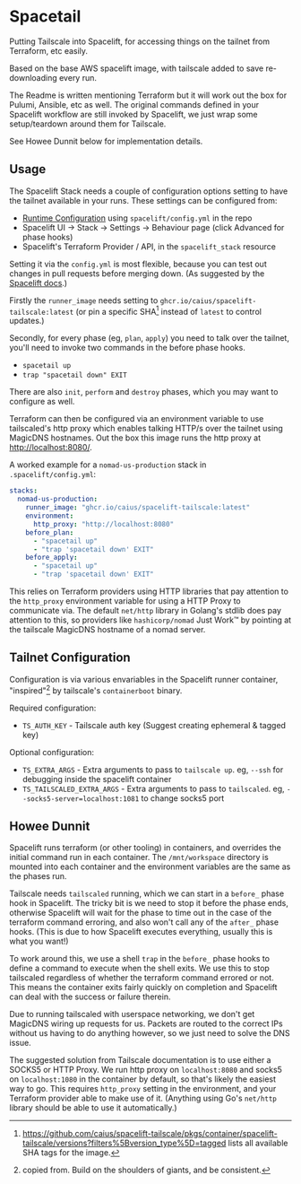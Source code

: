 # Spacetail

Putting Tailscale into Spacelift, for accessing things on the tailnet from Terraform, etc easily.

Based on the base AWS spacelift image, with tailscale added to save re-downloading every run.

The Readme is written mentioning Terraform but it will work out the box for Pulumi, Ansible, etc as well. The original commands defined in your Spacelift workflow are still invoked by Spacelift, we just wrap some setup/teardown around them for Tailscale.

See Howee Dunnit below for implementation details.

## Usage

The Spacelift Stack needs a couple of configuration options setting to have the tailnet available in your runs. These settings can be configured from:

- [Runtime Configuration] using `spacelift/config.yml` in the repo
- Spacelift UI -> Stack -> Settings -> Behaviour page (click Advanced for phase hooks)
- Spacelift's Terraform Provider / API, in the `spacelift_stack` resource

[Runtime Configuration]: https://docs.spacelift.io/concepts/configuration/runtime-configuration/

Setting it via the `config.yml` is most flexible, because you can test out changes in pull requests before merging down. (As suggested by the [Spacelift docs][runtime config suggestion].)

[runtime config suggestion]: https://docs.spacelift.io/concepts/configuration/runtime-configuration/#purpose-of-runtime-configuration

Firstly the `runner_image` needs setting to `ghcr.io/caius/spacelift-tailscale:latest` (or pin a specific SHA[^1] instead of `latest` to control updates.)

[^1]: <https://github.com/caius/spacelift-tailscale/pkgs/container/spacelift-tailscale/versions?filters%5Bversion_type%5D=tagged> lists all available SHA tags for the image.

Secondly, for every phase (eg, `plan`, `apply`) you need to talk over the tailnet, you'll need to invoke two commands in the before phase hooks.

- `spacetail up`
- `trap "spacetail down" EXIT`

There are also `init`, `perform` and `destroy` phases, which you may want to configure as well.

Terraform can then be configured via an environment variable to use tailscaled's http proxy which enables talking HTTP/s over the tailnet using MagicDNS hostnames. Out the box this image runs the http proxy at <http://localhost:8080/>.

A worked example for a `nomad-us-production` stack in `.spacelift/config.yml`:

```yaml
stacks:
  nomad-us-production:
    runner_image: "ghcr.io/caius/spacelift-tailscale:latest"
    environment:
      http_proxy: "http://localhost:8080"
    before_plan:
      - "spacetail up"
      - "trap 'spacetail down' EXIT"
    before_apply:
      - "spacetail up"
      - "trap 'spacetail down' EXIT"
```

This relies on Terraform providers using HTTP libraries that pay attention to the `http_proxy` environment variable for using a HTTP Proxy to communicate via. The default `net/http` library in Golang's stdlib does pay attention to this, so providers like `hashicorp/nomad` Just Work™ by pointing at the tailscale MagicDNS hostname of a nomad server.

## Tailnet Configuration

Configuration is via various envariables in the Spacelift runner container, "inspired"[^2] by tailscale's `containerboot` binary.

[^2]: copied from. Build on the shoulders of giants, and be consistent.

Required configuration:

- `TS_AUTH_KEY` - Tailscale auth key (Suggest creating ephemeral & tagged key)

Optional configuration:

- `TS_EXTRA_ARGS` - Extra arguments to pass to `tailscale up`. eg, `--ssh` for debugging inside the spacelift container
- `TS_TAILSCALED_EXTRA_ARGS` - Extra arguments to pass to `tailscaled`. eg, `--socks5-server=localhost:1081` to change socks5 port

## Howee Dunnit

Spacelift runs terraform (or other tooling) in containers, and overrides the initial command run in each container. The `/mnt/workspace` directory is mounted into each container and the environment variables are the same as the phases run.

Tailscale needs `tailscaled` running, which we can start in a `before_` phase hook in Spacelift. The tricky bit is we need to stop it before the phase ends, otherwise Spacelift will wait for the phase to time out in the case of the terraform command erroring, and also won't call any of the `after_` phase hooks. (This is due to how Spacelift executes everything, usually this is what you want!)

To work around this, we use a shell `trap` in the `before_` phase hooks to define a command to execute when the shell exits. We use this to stop tailscaled regardless of whether the terraform command errored or not. This means the container exits fairly quickly on completion and Spacelift can deal with the success or failure therein.

Due to running tailscaled with userspace networking, we don't get MagicDNS wiring up requests for us. Packets are routed to the correct IPs without us having to do anything however, so we just need to solve the DNS issue.

The suggested solution from Tailscale documentation is to use either a SOCKS5 or HTTP Proxy. We run http proxy on `localhost:8080` and socks5 on `localhost:1080` in the container by default, so that's likely the easiest way to go. This requires `http_proxy` setting in the environment, and your Terraform provider able to make use of it. (Anything using Go's `net/http` library should be able to use it automatically.)
